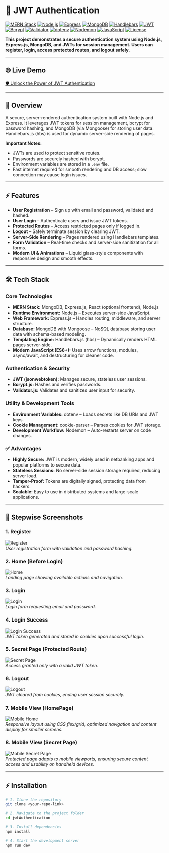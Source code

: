 # 🔐 JWT Authentication

[![MERN Stack](https://img.shields.io/badge/MERN-Stack-blue)](https://www.mongodb.com/mern-stack) [![Node.js](https://img.shields.io/badge/Node.js-v20-green)](https://nodejs.org/) [![Express](https://img.shields.io/badge/Express-v4-blue)](https://expressjs.com/) [![MongoDB](https://img.shields.io/badge/MongoDB-v7-green)](https://www.mongodb.com/) [![Handlebars](https://img.shields.io/badge/Handlebars-v4-orange)](https://handlebarsjs.com/) [![JWT](https://img.shields.io/badge/JWT-Secure-blue)](https://jwt.io/) [![Bcrypt](https://img.shields.io/badge/Bcrypt-Secure-purple)](https://www.npmjs.com/package/bcryptjs) [![Validator](https://img.shields.io/badge/Validator-v13-teal)](https://www.npmjs.com/package/validator) [![dotenv](https://img.shields.io/badge/dotenv-v16-green)](https://www.npmjs.com/package/dotenv) [![Nodemon](https://img.shields.io/badge/Nodemon-v2.0.22-yellowgreen)](https://www.npmjs.com/package/nodemon) [![JavaScript](https://img.shields.io/badge/JavaScript-ES6%2B-yellow)](https://developer.mozilla.org/en-US/docs/Web/JavaScript) [![License](https://img.shields.io/badge/License-MIT-green)](LICENSE)

**This project demonstrates a secure authentication system using Node.js, Express.js, MongoDB, and JWTs for session management. Users can register, login, access protected routes, and logout safely.**

---

## 🌐 Live Demo
[🛡️ Unlock the Power of JWT Authentication](https://jwtauth-secure.vercel.app/)

---

## 🌟 Overview

A secure, server-rendered authentication system built with Node.js and Express. It leverages JWT tokens for session management, bcrypt for password hashing, and MongoDB (via Mongoose) for storing user data. Handlebars.js (hbs) is used for dynamic server-side rendering of pages.  

**Important Notes:**  
- JWTs are used to protect sensitive routes.  
- Passwords are securely hashed with bcrypt.  
- Environment variables are stored in a `.env` file.  
- Fast internet required for smooth rendering and DB access; slow connection may cause login issues.

---

## ⚡ Features

- **User Registration** – Sign up with email and password, validated and hashed.  
- **User Login** – Authenticate users and issue JWT tokens.  
- **Protected Routes** – Access restricted pages only if logged in.  
- **Logout** – Safely terminate session by clearing JWT.  
- **Server-Side Rendering** – Pages rendered using Handlebars templates.
- **Form Validation** – Real-time checks and server-side sanitization for all forms.
- **Modern UI & Animations** – Liquid glass-style components with responsive design and smooth effects.  

---

## 🛠 Tech Stack

### Core Technologies
- **MERN Stack:** MongoDB, Express.js, React (optional frontend), Node.js  
- **Runtime Environment:** Node.js – Executes server-side JavaScript.  
- **Web Framework:** Express.js – Handles routing, middleware, and server structure.  
- **Database:** MongoDB with Mongoose – NoSQL database storing user data with schema-based modeling.  
- **Templating Engine:** Handlebars.js (hbs) – Dynamically renders HTML pages server-side. 
- **Modern JavaScript (ES6+):** Uses arrow functions, modules, async/await, and destructuring for cleaner code. 

### Authentication & Security
- **JWT (jsonwebtoken):** Manages secure, stateless user sessions.  
- **Bcrypt.js:** Hashes and verifies passwords.  
- **Validator.js:** Validates and sanitizes user input for security.  

### Utility & Development Tools
- **Environment Variables:** dotenv – Loads secrets like DB URIs and JWT keys.  
- **Cookie Management:** cookie-parser – Parses cookies for JWT storage.  
- **Development Workflow:** Nodemon – Auto-restarts server on code changes.  

### ✅ Advantages
- **Highly Secure:** JWT is modern, widely used in netbanking apps and popular platforms to secure data.  
- **Stateless Sessions:** No server-side session storage required, reducing server load.  
- **Tamper-Proof:** Tokens are digitally signed, protecting data from hackers.  
- **Scalable:** Easy to use in distributed systems and large-scale applications.  

---

## 📸 Stepwise Screenshots

### 1. Register
![Register](./screenshots/register.png)  
*User registration form with validation and password hashing.*

### 2. Home (Before Login)
![Home](./screenshots/home.png)  
*Landing page showing available actions and navigation.*

### 3. Login
![Login](./screenshots/login.png)  
*Login form requesting email and password.*

### 4. Login Success
![Login Success](./screenshots/loginSuccess.png)  
*JWT token generated and stored in cookies upon successful login.*

### 5. Secret Page (Protected Route)
![Secret Page](./screenshots/secretPage.png)  
*Access granted only with a valid JWT token.*

### 6. Logout
![Logout](./screenshots/logout.png)  
*JWT cleared from cookies, ending user session securely.*

### 7. Mobile View (HomePage)
![Mobile Home](./screenshots/MobileHome.png)  
*Responsive layout using CSS flex/grid, optimized navigation and content display for smaller screens.*

### 8. Mobile View (Secret Page)
![Mobile Secret Page](./screenshots/MobileSecretPage.png)  
*Protected page adapts to mobile viewports, ensuring secure content access and usability on handheld devices.*

---

## ⚡ Installation

```bash
# 1. Clone the repository
git clone <your-repo-link>

# 2. Navigate to the project folder
cd jwtAuthentication

# 3. Install dependencies
npm install

# 4. Start the development server
npm run dev
